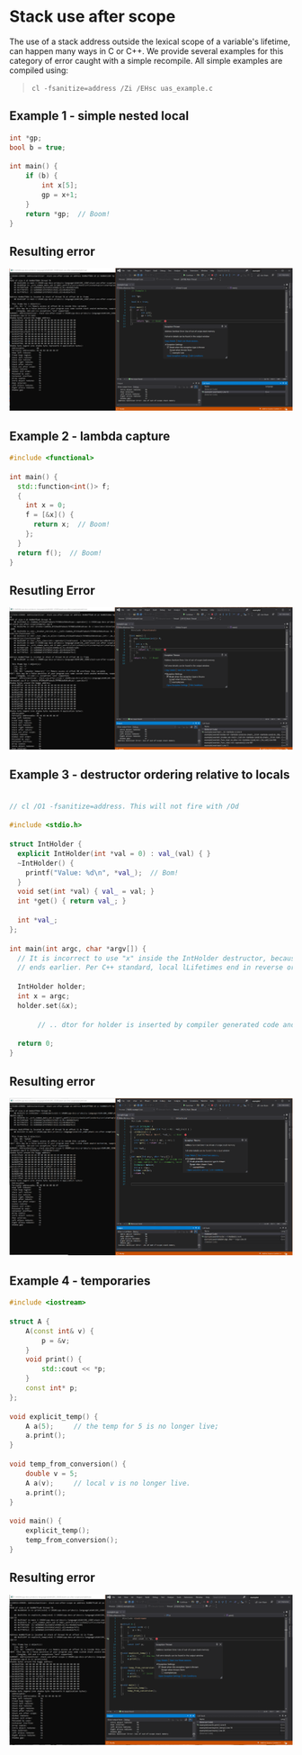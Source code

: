 # Stack use after scope

The use of a stack address outside the lexical scope of a variable's lifetime, can happen many ways in C or C++.  We provide several examples for this category of error caught with a simple recompile. All simple examples are compiled using:
>  `cl -fsanitize=address /Zi /EHsc uas_example.c`

## Example 1 - simple nested local

```cpp
int *gp;
bool b = true;

int main() {
    if (b) {
        int x[5];
        gp = x+1;
    }
    return *gp;  // Boom!
}
```
## Resulting error

![example1-screenshot](SRC_CODE/stack-use-after-scope/example1.PNG) 

## Example 2 - lambda capture
```cpp
#include <functional>

int main() {
  std::function<int()> f;
  {
    int x = 0;
    f = [&x]() {
      return x;  // Boom!
    };
  }
  return f();  // Boom!
}
```
## Resutling Error

![example2-screenshot](SRC_CODE/stack-use-after-scope/Example2.PNG) 

## Example 3 - destructor ordering relative to locals

```cpp

// cl /O1 -fsanitize=address. This will not fire with /Od

#include <stdio.h>

struct IntHolder {
  explicit IntHolder(int *val = 0) : val_(val) { }
  ~IntHolder() {
    printf("Value: %d\n", *val_);  // Bom!
  }
  void set(int *val) { val_ = val; }
  int *get() { return val_; }

  int *val_;
};

int main(int argc, char *argv[]) {
  // It is incorrect to use "x" inside the IntHolder destructor, because the lifetime of "x"
  // ends earlier. Per C++ standard, local lLifetimes end in reverse order of declaration.

  IntHolder holder;
  int x = argc;
  holder.set(&x);

       // .. dtor for holder is inserted by compiler generated code and x is out of scope

  return 0;
}
```
## Resulting error

![example3-screenshot](SRC_CODE/stack-use-after-scope/example3.PNG) 

## Example 4 - temporaries
```cpp
#include <iostream>

struct A {
    A(const int& v) {
        p = &v;
    }
    void print() {
        std::cout << *p;
    }
    const int* p;
};

void explicit_temp() {
    A a(5);     // the temp for 5 is no longer live;
    a.print();
}

void temp_from_conversion() {
    double v = 5;
    A a(v);     // local v is no longer live.
    a.print();
}

void main() {
    explicit_temp();
    temp_from_conversion(); 
}
```
## Resulting error

![example4-screenshot](SRC_CODE/stack-use-after-scope/example4.PNG) 
